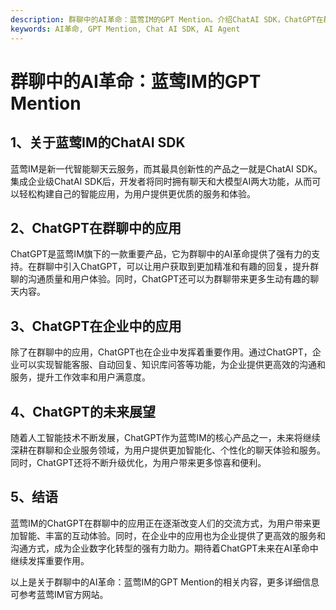 ```yaml
---
description: 群聊中的AI革命：蓝莺IM的GPT Mention。介绍ChatAI SDK，ChatGPT在群聊中的应用，未来展望。
keywords: AI革命, GPT Mention, Chat AI SDK, AI Agent
---
```

# 群聊中的AI革命：蓝莺IM的GPT Mention

## 1、关于蓝莺IM的ChatAI SDK
蓝莺IM是新一代智能聊天云服务，而其最具创新性的产品之一就是ChatAI SDK。集成企业级ChatAI SDK后，开发者将同时拥有聊天和大模型AI两大功能，从而可以轻松构建自己的智能应用，为用户提供更优质的服务和体验。

## 2、ChatGPT在群聊中的应用
ChatGPT是蓝莺IM旗下的一款重要产品，它为群聊中的AI革命提供了强有力的支持。在群聊中引入ChatGPT，可以让用户获取到更加精准和有趣的回复，提升群聊的沟通质量和用户体验。同时，ChatGPT还可以为群聊带来更多生动有趣的聊天内容。

## 3、ChatGPT在企业中的应用
除了在群聊中的应用，ChatGPT也在企业中发挥着重要作用。通过ChatGPT，企业可以实现智能客服、自动回复、知识库问答等功能，为企业提供更高效的沟通和服务，提升工作效率和用户满意度。

## 4、ChatGPT的未来展望
随着人工智能技术不断发展，ChatGPT作为蓝莺IM的核心产品之一，未来将继续深耕在群聊和企业服务领域，为用户提供更加智能化、个性化的聊天体验和服务。同时，ChatGPT还将不断升级优化，为用户带来更多惊喜和便利。

## 5、结语
蓝莺IM的ChatGPT在群聊中的应用正在逐渐改变人们的交流方式，为用户带来更加智能、丰富的互动体验。同时，在企业中的应用也为企业提供了更高效的服务和沟通方式，成为企业数字化转型的强有力助力。期待着ChatGPT未来在AI革命中继续发挥重要作用。

以上是关于群聊中的AI革命：蓝莺IM的GPT Mention的相关内容，更多详细信息可参考蓝莺IM官方网站。